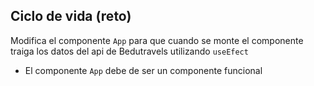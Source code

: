 ## Ciclo de vida (reto)

Modifica el componente `App` para que cuando se monte el componente traiga los datos
del api de Bedutravels utilizando `useEfect`

- El componente `App` debe de ser un componente funcional
